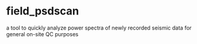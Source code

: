 # field_psdscan
a tool to quickly analyze power spectra of newly recorded seismic data for general on-site QC purposes

